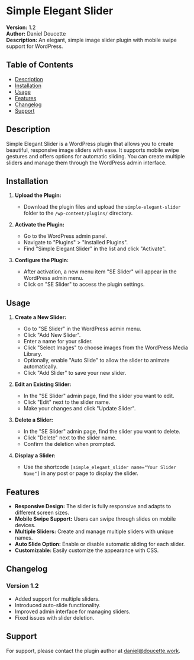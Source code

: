 # Simple Elegant Slider

**Version:** 1.2  
**Author:** Daniel Doucette  
**Description:** An elegant, simple image slider plugin with mobile swipe support for WordPress.

## Table of Contents

- [Description](#description)
- [Installation](#installation)
- [Usage](#usage)
- [Features](#features)
- [Changelog](#changelog)
- [Support](#support)

## Description

Simple Elegant Slider is a WordPress plugin that allows you to create beautiful, responsive image sliders with ease. It supports mobile swipe gestures and offers options for automatic sliding. You can create multiple sliders and manage them through the WordPress admin interface.

## Installation

1. **Upload the Plugin:**
   - Download the plugin files and upload the `simple-elegant-slider` folder to the `/wp-content/plugins/` directory.

2. **Activate the Plugin:**
   - Go to the WordPress admin panel.
   - Navigate to "Plugins" > "Installed Plugins".
   - Find "Simple Elegant Slider" in the list and click "Activate".

3. **Configure the Plugin:**
   - After activation, a new menu item "SE Slider" will appear in the WordPress admin menu.
   - Click on "SE Slider" to access the plugin settings.

## Usage

1. **Create a New Slider:**
   - Go to "SE Slider" in the WordPress admin menu.
   - Click "Add New Slider".
   - Enter a name for your slider.
   - Click "Select Images" to choose images from the WordPress Media Library.
   - Optionally, enable "Auto Slide" to allow the slider to animate automatically.
   - Click "Add Slider" to save your new slider.

2. **Edit an Existing Slider:**
   - In the "SE Slider" admin page, find the slider you want to edit.
   - Click "Edit" next to the slider name.
   - Make your changes and click "Update Slider".

3. **Delete a Slider:**
   - In the "SE Slider" admin page, find the slider you want to delete.
   - Click "Delete" next to the slider name.
   - Confirm the deletion when prompted.

4. **Display a Slider:**
   - Use the shortcode `[simple_elegant_slider name="Your Slider Name"]` in any post or page to display the slider.

## Features

- **Responsive Design:** The slider is fully responsive and adapts to different screen sizes.
- **Mobile Swipe Support:** Users can swipe through slides on mobile devices.
- **Multiple Sliders:** Create and manage multiple sliders with unique names.
- **Auto Slide Option:** Enable or disable automatic sliding for each slider.
- **Customizable:** Easily customize the appearance with CSS.

## Changelog

### Version 1.2
- Added support for multiple sliders.
- Introduced auto-slide functionality.
- Improved admin interface for managing sliders.
- Fixed issues with slider deletion.

## Support

For support, please contact the plugin author at [daniel@doucette.work](mailto:daniel@doucette.work).